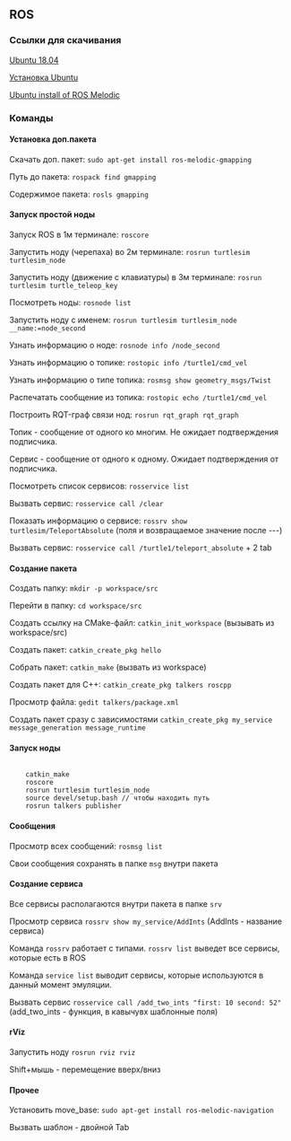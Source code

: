 <h2>ROS</h2>
<h3>Ссылки для скачивания</h3>
<p><a href="http://releases.ubuntu.com/18.04/">Ubuntu 18.04</a></p>
<p><a href="https://losst.ru/ustanovka-ubuntu-18-04">Установка Ubuntu</a></p>
<p><a href="http://wiki.ros.org/melodic/Installation/Ubuntu">Ubuntu install of ROS Melodic</a></p>
<h3>Команды</h3>

<h4>Установка доп.пакета</h4>
<p>Скачать доп. пакет: <code>sudo apt-get install ros-melodic-gmapping</code></p>
<p>Путь до пакета: <code>rospack find gmapping</code></p>
<p>Содержимое пакета: <code>rosls gmapping</code></p>

<h4>Запуск простой ноды</h4>
<p>Запуск ROS в 1м терминале: <code>roscore</code></p>
<p>Запустить ноду (черепаха) во 2м терминале: <code>rosrun turtlesim turtlesim_node</code></p>
<p>Запустить ноду (движение с клавиатуры) в 3м терминале: <code>rosrun turtlesim turtle_teleop_key</code></p>
<p>Посмотреть ноды: <code>rosnode list</code></p>
<p>Запустить ноду с именем: <code>rosrun turtlesim turtlesim_node __name:=node_second</code></p>
<p>Узнать информацию о ноде: <code>rosnode info /node_second</code></p>
<p>Узнать информацию о топике: <code>rostopic info /turtle1/cmd_vel</code></p>
<p>Узнать информацию о типе топика: <code>rosmsg show geometry_msgs/Twist</code></p>
<p>Распечатать сообщение из топика: <code>rostopic echo /turtle1/cmd_vel</code></p>
<p>Построить RQT-граф связи нод: <code>rosrun rqt_graph rqt_graph</code></p>
<p>Топик - сообщение от одного ко многим. Не ожидает подтверждения подписчика.</p>
<p>Сервис - сообщение от одного к одному. Ожидает подтверждения от подписчика.</p>
<p>Посмотреть список сервисов: <code>rosservice list</code></p>
<p>Вызвать сервис: <code>rosservice call /clear</code></p>
<p>Показать информацию о сервисе: <code>rossrv show turtlesim/TeleportAbsolute</code> (поля и возвращаемое значение после ---)</p>
<p>Вызвать сервис: <code>rosservice call /turtle1/teleport_absolute</code> + 2 tab</p>

<h4>Создание пакета</h4>
<p>Создать папку: <code>mkdir -p workspace/src</code></p>
<p>Перейти в папку: <code>cd workspace/src</code></p>
<p>Создать ссылку на CMake-файл: <code>catkin_init_workspace</code> (вызывать из workspace/src)</p>
<p>Создать пакет: <code>catkin_create_pkg hello</code></p>
<p>Собрать пакет: <code>catkin_make</code> (вызвать из workspace)</p>
<p>Создать пакет для С++: <code>catkin_create_pkg talkers roscpp</code></p>
<p>Просмотр файла: <code>gedit talkers/package.xml</code></p>
<p>Создать пакет сразу с зависимостями <code>catkin_create_pkg my_service message_generation message_runtime</code></p>

<h4>Запуск ноды</h4>
<code>
	catkin_make
	roscore
	rosrun turtlesim turtlesim_node
	source devel/setup.bash // чтобы находить путь
	rosrun talkers publisher
</code>

<h4>Сообщения</h4>
<p>Просмотр всех сообщений: <code>rosmsg list</code></p>
<p>Свои сообщения сохранять в папке <code>msg</code> внутри пакета</p>

<h4>Создание сервиса</h4>
<p>Все сервисы располагаются внутри пакета в папке <code>srv</code></p>
<p>Просмотр сервиса <code>rossrv show my_service/AddInts</code> (AddInts - название сервиса)</p>
<p>Команда <code>rossrv</code> работает с типами. <code>rossrv list</code> выведет все сервисы, которые есть в ROS</p>
<p>Команда <code>service list</code> выводит сервисы, которые используются в данный момент эмуляции.</p>
<p>Вызвать сервис <code>rosservice call /add_two_ints "first: 10 second: 52"</code> (add_two_ints - функция, в кавычувх шаблонные поля)</p>

<h4>rViz</h4>
<p>Запустить ноду <code>rosrun rviz rviz</code></p>
<p>Shift+мышь - перемещение вверх/вниз</p>

<h4>Прочее</h4>
<p>Установить move_base: <code>sudo apt-get install ros-melodic-navigation</code></p>
<p>Вызвать шаблон - двойной Tab</p>